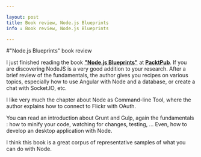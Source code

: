 ```yaml
---

layout: post
title: Book review, Node.js Blueprints
info : Book review, Node.js Blueprints

---
```


#"Node.js Blueprints" book review 

I just finished reading the book **["Node.js Blueprints"](http://www.packtpub.com/nodejs-blueprints/book)** at **[PacktPub](http://www.packtpub.com/)**. If you are discovering NodeJS is a very good addition to your research. After a brief review of the fundamentals, the author gives you recipes on various topics, especially how to use Angular with Node and a database, or create a chat with Socket.IO, etc.

I like very much the chapter about Node as Command-line Tool, where the author explains how to connect to Flickr with OAuth.

You can read an introduction about Grunt and Gulp, again the fundamentals : how to minify your code, watching for changes, testing, ... Even, how to develop an desktop application with Node.

I think this book is a great corpus of representative samples of what you can do with Node.




